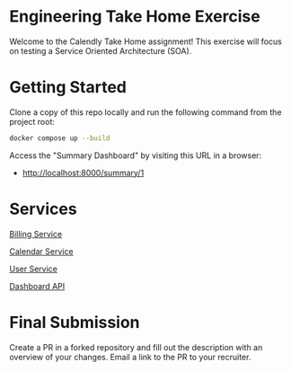 # Engineering Take Home Exercise

Welcome to the Calendly Take Home assignment! This exercise will focus on testing a Service Oriented Architecture (SOA).

# Getting Started

Clone a copy of this repo locally and run the following command from the project root:
```sh
docker compose up --build
```

Access the "Summary Dashboard" by visiting this URL in a browser: 
 - [http://localhost:8000/summary/1](http://localhost:8000/summary/1)

# Services

[Billing Service](billing-service/README.md)

[Calendar Service](calendar-service/README.md)

[User Service](user-service/README.md)

[Dashboard API](dashboard-api/README.md)

# Final Submission

Create a PR in a forked repository and fill out the description with an overview of your changes. Email a link to the PR to your recruiter.
